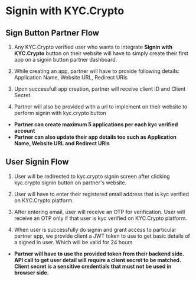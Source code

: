 # Signin with KYC.Crypto

## Sign Button Partner Flow
1. Any KYC.Crypto verified user who wants to integrate **Signin with KYC.Crypto** button on their website will have to simply create their first app on a signin button partner dashboard.

2. While creating an app, partner will have to provide following details: Application Name, Website URL, Redirect URIs

3. Upon successfull app creation, partner will receive client ID and Client Secret.

4. Partner will also be provided with a url to implement on their website to perform signin with kyc.crypto button


- **Partner can create maximum 5 applications per each kyc verified account**
- **Partner can also update their app details too such as Application Name, Website URL and Redirect URIs**

## User Signin Flow

1. User will be redirected to kyc.crypto signin screen after clicking kyc.crypto signin button on partner's website.

2. User will have to enter their registered email address that is kyc verified on KYC.Crypto platform.

3. After entering email, user will receive an OTP for verification. User will receive an OTP only if that user is kyc verified on KYC.Crypto platform.

4. When user is successfully do signin and grant access to particular partner app, we provide client a JWT token to use to get basic details of a signed in user. Which will be valid for 24 hours

- **Partner will have to use the provided token from their backend side. API call to get user detail will require a client secret to be matched. Client secret is a sensitive credentials that must not be used in browser side.**